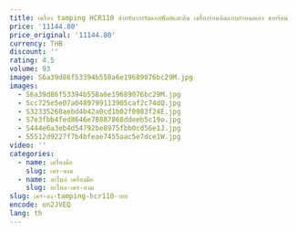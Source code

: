 ```yaml
---
title: เครื่อง tamping HCR110 สําหรับการรัดแอสฟัลต์และดิน เครื่องร่อนดินแบบกําหนดเอง ขายร้อน
price: '11144.80'
price_original: '11144.80'
currency: THB
discount: ''
rating: 4.5
volume: 93
image: S6a39d86f53394b558a6e19689076bc29M.jpg
images:
  - S6a39d86f53394b558a6e19689076bc29M.jpg
  - Scc725e5e07a0489799113905caf2c74dQ.jpg
  - S32335260aebd4b42a0cd1b02f0983f24E.jpg
  - S7e3fbb4fed8646e78887868ddeeb5c19o.jpg
  - S444e6a3eb4d54792be8975fbb0cd56e1J.jpg
  - S5512d9227f7b4bfeae7455aac5e7dce1W.jpg
video: ''
categories:
  - name: เครื่องมือ
    slug: เคร-องม
  - name: อะไหล่ เครื่องมือ
    slug: อะไหล-เคร-องม
slug: เคร-อง-tamping-hcr110-าหร
encode: on2JVEQ
lang: th
---
```

  